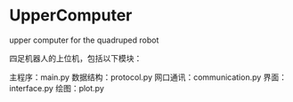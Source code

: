 # UpperComputer
 upper computer for the quadruped robot


四足机器人的上位机，包括以下模块：

主程序：main.py
数据结构：protocol.py
网口通讯：communication.py
界面：interface.py
绘图：plot.py
